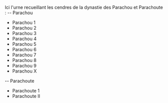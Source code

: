 Ici l'urne recueillant les cendres de la dynastie des Parachou et Parachoute :
 -- Parachou
 - Parachou 1 
 - Parachou 2
 - Parachou 3
 - Parachou 4
 - Parachou 5
 - Parachou 6
 - Parachou 7
 - Parachou 8
 - Parachou 9
 - Parachou X
 
 -- Parachoute 
 - Parachoute 1 
 - Parachoute II 

